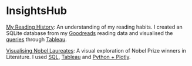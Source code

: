# InsightsHub

[My Reading History](https://acovilla.wordpress.com/2023/11/06/my-reading-history/): An understanding of my reading habits. I created an SQLite database from my [Goodreads](https://www.goodreads.com/user/show/14780849-andr-s) reading data and visualised the [queries](https://github.com/acovilla/InsightsHub/blob/main/My%20Reading%20History.sql) through [Tableau](https://public.tableau.com/app/profile/andres.covilla/viz/MyReadingHistory_16992145325900/Dashboard1).

[Visualising Nobel Laureates](https://acovilla.wordpress.com/2023/11/19/visualising-nobel-laureates/): A visual exploration of Nobel Prize winners in Literature. I used [SQL](https://github.com/acovilla/InsightsHub/blob/main/Literature%20Nobel.sql), [Tableau](https://public.tableau.com/app/profile/andres.covilla/vizzes) and [Python + Plotly](https://github.com/acovilla/InsightsHub/blob/main/Motivation%20analysis.ipynb).
